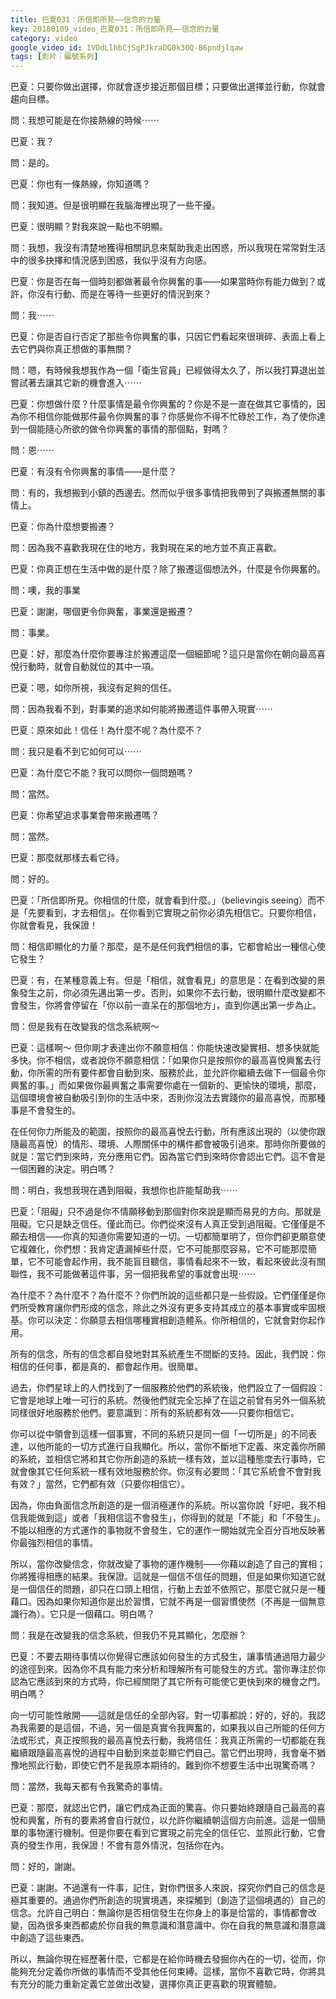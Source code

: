 ```yaml
---
title: 巴夏031：所信即所見——信念的力量
key: 20180109_video_巴夏031：所信即所見——信念的力量
category: video
google_video_id: 1VDdLlhbCjSgPJkraDG0k30Q-B6pndjlqaw
tags: [影片｜編號系列]
---
```


巴夏：只要你做出選擇，你就會逐步接近那個目標；只要做出選擇並行動，你就會趨向目標。

問：我想可能是在你接熱線的時候⋯⋯

巴夏：我？

問：是的。

巴夏：你也有一條熱線，你知道嗎？

問：我知道。但是很明顯在我腦海裡出現了一些干擾。

巴夏：很明顯？對我來說一點也不明顯。

問：我想，我沒有清楚地獲得相關訊息來幫助我走出困惑，所以我現在常常對生活中的很多抉擇和情況感到困惑，我似乎沒有方向感。

巴夏：你是否在每一個時刻都做著最令你興奮的事——如果當時你有能力做到？或許，你沒有行動、而是在等待一些更好的情況到來？

問：我⋯⋯

巴夏：你是否自行否定了那些令你興奮的事，只因它們看起來很瑣碎、表面上看上去它們與你真正想做的事無關？

問：嗯，有時候我想我作為一個「衛生官員」已經做得太久了，所以我打算退出並嘗試著去讓其它新的機會進入⋯⋯

巴夏：你想做什麼？什麼事情是最令你興奮的？你是不是一直在做其它事情的，因為你不相信你能做那件最令你興奮的事？你感覺你不得不忙碌於工作，為了使你達到一個能隨心所欲的做令你興奮的事情的那個點，對嗎？

問：恩⋯⋯

巴夏：有沒有令你興奮的事情——是什麼？

問：有的，我想搬到小鎮的西邊去。然而似乎很多事情把我帶到了與搬遷無關的事情上。

巴夏：你為什麼想要搬遷？

問：因為我不喜歡我現在住的地方，我對現在呆的地方並不真正喜歡。

巴夏：你真正想在生活中做的是什麼？除了搬遷這個想法外，什麼是令你興奮的。

問：噢，我的事業

巴夏：謝謝，哪個更令你興奮，事業還是搬遷？

問：事業。

巴夏：好，那麼為什麼你要專注於搬遷這麼一個細節呢？這只是當你在朝向最高喜悅行動時，就會自動就位的其中一項。

巴夏：嗯，如你所視，我沒有足夠的信任。

問：因為我看不到，對事業的追求如何能將搬遷這件事帶入現實⋯⋯

巴夏：原來如此！信任！為什麼不呢？為什麼不？

問：我只是看不到它如何可以⋯⋯

巴夏：為什麼它不能？我可以問你一個問題嗎？

問：當然。

巴夏：你希望追求事業會帶來搬遷嗎？

問：當然。

巴夏：那麼就那樣去看它待。

問：好的。

巴夏：「所信即所見。你相信的什麼，就會看到什麼。」（believingis seeing）而不是「先要看到，才去相信」。在你看到它實現之前你必須先相信它。只要你相信，你就會看見，我保證！

問：相信即顯化的力量？那麼，是不是任何我們相信的事，它都會給出一種信心使它發生？

巴夏：有，在某種意義上有。但是「相信，就會看見」的意思是：在看到改變的景象發生之前，你必須先邁出第一步。否則，如果你不去行動，很明顯什麼改變都不會發生，你將會停留在「你以前一直呆在的那個地方」，直到你邁出第一步為止。

問：但是我有在改變我的信念系統啊～

巴夏：這樣啊～ 但你剛才表達出你不願意相信：你能快速改變實相、想多快就能多快。你不相信，或者說你不願意相信：「如果你只是按照你的最高喜悅興奮去行動，你所需的所有要件都會自動到來、服務於此，並允許你繼續去做下一個最令你興奮的事。」而如果做你最興奮之事需要你處在一個新的、更愉快的環境，那麼，這個環境會被自動吸引到你的生活中來，否則你沒法去實踐你的最高喜悅，而那種事是不會發生的。

在任何你力所能及的範圍，按照你的最高喜悅去行動，所有應該出現的（以使你跟隨最高喜悅）的情形、環境、人際關係中的構件都會被吸引過來。那時你所要做的就是：當它們到來時，充分應用它們。因為當它們到來時你會認出它們。這不會是一個困難的決定。明白嗎？

問：明白，我想我現在遇到阻礙，我想你也許能幫助我⋯⋯

巴夏：「阻礙」只不過是你不情願移動到那個對你來說是顯而易見的方向。那就是阻礙。它只是缺乏信任。僅此而已。你們從來沒有人真正受到過阻礙。它僅僅是不願去相信——你真的知道你需要知道的一切。一切都簡單明了，但你們卻更願意使它複雜化，你們想：我肯定遺漏掉些什麼，它不可能那麼容易，它不可能那麼簡單，它不可能會起作用，我不能盲目聽信，事情看起來不一致，看起來彼此沒有關聯性，我不可能做著這件事，另一個把我希望的事就會出現⋯⋯

為什麼不？為什麼不？為什麼不？你們所說的這些都只是一些假設。它們僅僅是你們所受教育讓你們形成的信念，除此之外沒有更多支持其成立的基本事實或牢固根基。你可以決定：你願意去相信哪種實相創造體系。你所相信的，它就會對你起作用。

所有的信念，所有的信念都自發地對其系統產生不間斷的支持。因此，我們說：你相信的任何事，都是真的、都會起作用。很簡單。

過去，你們星球上的人們找到了一個服務於他們的系統後，他們設立了一個假設：它會是地球上唯一可行的系統。然後他們就完全忘掉了在這之前曾有另外一個系統同樣很好地服務於他們。要意識到：所有的系統都有效——只要你相信它。

你可以從中領會到這樣一個事實，不同的系統只是同一個「一切所是」的不同表達，以他所能的一切方式進行自我顯化。所以，當你不斷地下定義、來定義你所願的系統，並相信它將和其它你所創造的系統一樣有效，並以這種態度去行事時，它就會像其它任何系統一樣有效地服務於你。你沒有必要問：「其它系統會不會對我有效？」當然，它們都有效（只要你相信它）。

因為，你由負面信念所創造的是一個消極運作的系統。所以當你說「好吧，我不相信我能做到這」或者「我相信這不會發生」，你得到的就是「不能」和「不發生」。不能以相應的方式運作的事物就不會發生，它的運作一開始就完全百分百地反映著你最強烈相信的事情。

所以，當你改變信念，你就改變了事物的運作機制——你藉以創造了自己的實相；你將獲得相應的結果。我保證。這就是一個信不信任的問題，但是如果你知道它就是一個信任的問題，卻只在口頭上相信，行動上去並不依照它，那麼它就只是一種藉口。因為如果你知道你是出於習慣，它就不再是一個習慣使然（不再是一個無意識行為）。它只是一個藉口。明白嗎？

問：我是在改變我的信念系統，但我仍不見其顯化，怎麼辦？

巴夏：不要去期待事情以你覺得它應該如何發生的方式發生，讓事情通過阻力最少的途徑到來。因為你不具有能力來分析和理解所有可能發生的方式。當你專注於你認為它應該到來的方式時，你已經關閉了其它所有可能使它更快到來的機會之門。明白嗎？

向一切可能性敞開——這就是信任的全部內容。對一切事都說：好的，好的。我認為我需要的是這個，不過，另一個是真實令我興奮的，如果我以自己所能的任何方法或形式，真正按照我的最高喜悅去行動，我將信任：我真正所需的一切都能在我繼續跟隨最高喜悅的過程中自動到來並彰顯它們自己。當它們出現時，我會毫不猶豫地照此行動，即使它們不是我原本期待的。難到你不想要生活中出現驚奇嗎？

問：當然，我每天都有令我驚奇的事情。

巴夏：那麼，就認出它們，讓它們成為正面的驚喜。你只要始終跟隨自己最高的喜悅和興奮，所有的要素將會自行就位，以允許你繼續朝這個方向前進。這是一個簡單的事物運行機制。但是你要在看到它實現之前完全的信任它、並照此行動，它會真的發生作用，我保證！不會有意外情況，包括你在內。

問：好的，謝謝。

巴夏：謝謝。不過還有一件事，記住，對你們很多人來說，探究你們自己的信念是極其重要的。通過你們所創造的現實境遇，來探觸到（創造了這個境遇的）自己的信念。允許自己明白：無論你是否相信發生在你身上的事是恰當的，事情都會改變，因為很多東西都處於你自我的無意識和潛意識中。你在自我的無意識和潛意識中創造了這些東西。

所以，無論你現在經歷著什麼，它都是在給你時機去發掘你內在的一切，從而，你能夠充分定義你所做的事情而不受其他任何束縛。這樣，當你不喜歡它時，你將具有充分的能力重新定義它並做出改變，選擇你真正更喜歡的現實體驗。
